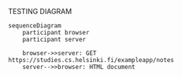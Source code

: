 TESTING DIAGRAM
```mermaid
sequenceDiagram
    participant browser
    participant server

    browser->>server: GET https://studies.cs.helsinki.fi/exampleapp/notes
    server-->>browser: HTML document
```
